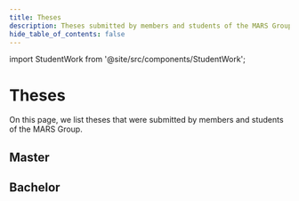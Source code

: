 ```yaml
---
title: Theses
description: Theses submitted by members and students of the MARS Group
hide_table_of_contents: false
---
```

import StudentWork from '@site/src/components/StudentWork';

# Theses

On this page, we list theses that were submitted by members and students of the MARS Group.

## Master

## Bachelor

<!-- StudentWork parameters for a thesis:
  title: The full title of the thesis
  author: The full name of the author
  description: The abstract of the thesis
  type: The type of the thesis ("ba", "ma", or "phd")
  semesterYear: The semester and year in which the thesis was submitted (e.g., "ws2023" or "ss2023")
  pathPdf: The path to the PDF file of the thesis (/img/student-work/theses/<filename>.pdf)
-->

<StudentWork
  title="Comparing Theories of Human Behaviour by Implementing them in MARS Agents: An Interdisciplinary Approach Based on the HuB-CC Framework"
  author="Nima Ahmady-Moghaddam"
  type="ba"
  description="This thesis is concerned with the implementation of theories of human behavior as well as an agent architecture informed by domain expertise in an agent-based model written in MARS. A conceptual modeling framework called HuB-CC was used to identify, classify, and select the theories. The modeling approach was developed in an interdisciplinary exchange with the authors of the HuB-CC framework. The model results as well as the quality of the designed architecture are analyzed and potential avenues of further inquiry are explored."
  semesterYear="ws2021"
  pathPdf="/img/student-work/theses/ahmady-moghaddam_ba_thesis.pdf"
/>

<StudentWork
  title="Bestimmung einer Gruenen Welle bei Lichtsignalschaltungen für Alster-Fahrradfahrer durch agentenbasierte Simulation mithilfe des MARS-Frameworks"
  author="Kalvin Doege"
  type="ba"
  description="This study addresses the question of whether and under what conditions it would be possible to achieve a green wave for cyclists in Hamburg's city center. With the help of an agent-based traffic model, experiments were conducted and evaluated against the question."
  semesterYear="ss2022"
  pathPdf="/img/student-work/theses/doege_ba_thesis.pdf"
/>
